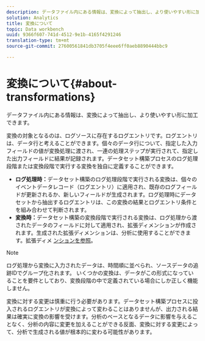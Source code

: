 ```yaml
---
description: データファイル内にある情報は、変換によって抽出し、より使いやすい形に加工できます。
solution: Analytics
title: 変換について
topic: Data workbench
uuid: 9366f607-741d-4512-9e1b-4165f4291246
translation-type: tm+mt
source-git-commit: 27600561841db3705f4eee6ff0aeb8890444bbc9

---
```



# 変換について{#about-transformations}

データファイル内にある情報は、変換によって抽出し、より使いやすい形に加工できます。

変換の対象となるのは、ログソースに存在するログエントリです。ログエントリは、データ行と考えることができます。個々のデータ行について、指定した入力フィールドの値が変換処理に渡され、一連の処理ステップが実行されて、指定した出力フィールドに結果が記録されます。データセット構築プロセスのログ処理段階または変換段階で実行する変換を独自に定義することができます。

* **ログ処理時：**&#x200B;データセット構築のログ処理段階で実行される変換は、個々のイベントデータレコード（ログエントリ）に適用され、既存のログフィールドが更新されるか、新しいフィールドが生成されます。ログ処理時にデータセットから抽出するログエントリは、この変換の結果とログエントリ条件とを組み合わせて判断されます。
* **変換時：**&#x200B;データセット構築の変換段階で実行される変換は、ログ処理から渡されたデータのフィールドに対して適用され、拡張ディメンションが作成されます。生成された拡張ディメンションは、分析に使用することができます。拡張ディメ [ンションを参照](../../../home/c-dataset-const-proc/c-ex-dim/c-abt-ex-dim.md)。

>[!NOTE]
>
>ログ処理から変換に入力されたデータは、時間順に並べられ、ソースデータの追跡IDでグループ化されます。 いくつかの変換は、データがこの形式になっていることを要件としており、変換段階の中で定義されている場合にしか正しく機能しません。

変換に対する変更は慎重に行う必要があります。データセット構築プロセスに投入されるログエントリが変換によって変わることはありませんが、出力される結果は確実に変換の影響を受けます。分析のベースとなるデータに影響を与えることなく、分析の内容に変更を加えることができる反面、変換に対する変更によって、分析で生成される値が根本的に変わる可能性があります。
